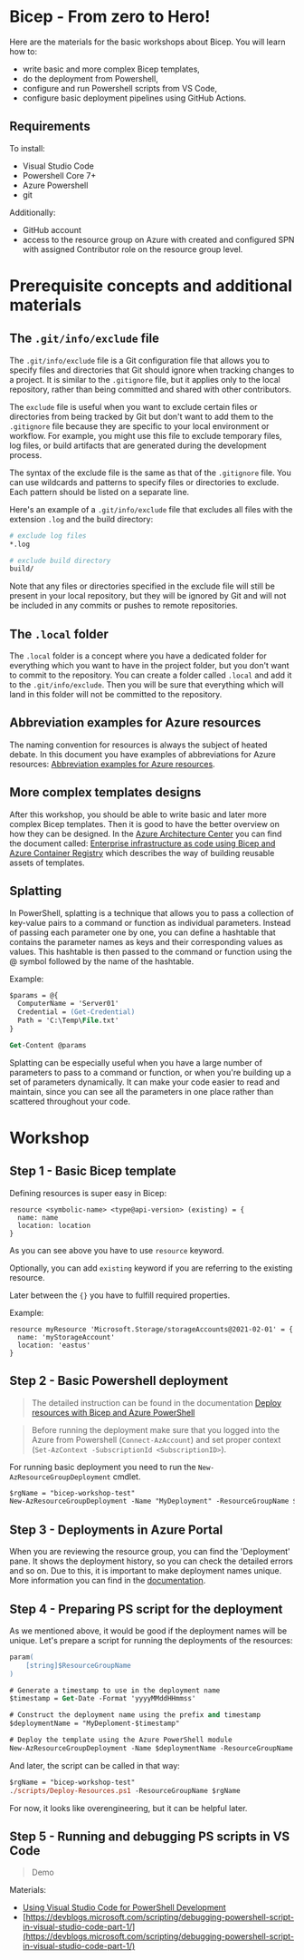 # Bicep - From zero to Hero!

Here are the materials for the basic workshops about Bicep. You will learn how to:

- write basic and more complex Bicep templates,
- do the deployment from Powershell,
- configure and run Powershell scripts from VS Code,
- configure basic deployment pipelines using GitHub Actions.

## Requirements

To install:

- Visual Studio Code
- Powershell Core 7+
- Azure Powershell
- git

Additionally:

- GitHub account
- access to the resource group on Azure with created and configured SPN with assigned Contributor role on the resource group level.

# Prerequisite concepts and additional materials

## The `.git/info/exclude` file

The `.git/info/exclude` file is a Git configuration file that allows you to specify files and directories that Git should ignore when tracking changes to a project. It is similar to the `.gitignore` file, but it applies only to the local repository, rather than being committed and shared with other contributors.

The `exclude` file is useful when you want to exclude certain files or directories from being tracked by Git but don't want to add them to the `.gitignore` file because they are specific to your local environment or workflow. For example, you might use this file to exclude temporary files, log files, or build artifacts that are generated during the development process.

The syntax of the exclude file is the same as that of the `.gitignore` file. You can use wildcards and patterns to specify files or directories to exclude. Each pattern should be listed on a separate line.

Here's an example of a `.git/info/exclude` file that excludes all files with the extension `.log` and the build directory:

```bash
# exclude log files
*.log

# exclude build directory
build/
```

Note that any files or directories specified in the exclude file will still be present in your local repository, but they will be ignored by Git and will not be included in any commits or pushes to remote repositories.

## The `.local` folder

The `.local` folder is a concept where you have a dedicated folder for everything which you want to have in the project folder, but you don't want to commit to the repository. You can create a folder called `.local` and add it to the `.git/info/exclude`. Then you will be sure that everything which will land in this folder will not be committed to the repository. 

## Abbreviation examples for Azure resources

The naming convention for resources is always the subject of heated debate. In this document you have examples of abbreviations for Azure resources: [Abbreviation examples for Azure resources](https://learn.microsoft.com/en-us/azure/cloud-adoption-framework/ready/azure-best-practices/resource-abbreviations).

## More complex templates designs

After this workshop, you should be able to write basic and later more complex Bicep templates. Then it is good to have the better overview on how they can be designed. In the [Azure Architecture Center](https://learn.microsoft.com/en-us/azure/architecture/) you can find the document called: [Enterprise infrastructure as code using Bicep and Azure Container Registry](https://learn.microsoft.com/en-us/azure/architecture/guide/azure-resource-manager/advanced-templates/enterprise-infrastructure-bicep-container-registry) which describes the way of building reusable assets of templates.

## Splatting

In PowerShell, splatting is a technique that allows you to pass a collection of key-value pairs to a command or function as individual parameters. Instead of passing each parameter one by one, you can define a hashtable that contains the parameter names as keys and their corresponding values as values. This hashtable is then passed to the command or function using the @ symbol followed by the name of the hashtable.

Example:
```ps
$params = @{
  ComputerName = 'Server01'
  Credential = (Get-Credential)
  Path = 'C:\Temp\File.txt'
}

Get-Content @params
```

Splatting can be especially useful when you have a large number of parameters to pass to a command or function, or when you're building up a set of parameters dynamically. It can make your code easier to read and maintain, since you can see all the parameters in one place rather than scattered throughout your code.

# Workshop

## Step 1 - Basic Bicep template

Defining resources is super easy in Bicep:

```
resource <symbolic-name> <type@api-version> (existing) = {
  name: name
  location: location
}
```

As you can see above you have to use `resource` keyword.

Optionally, you can add `existing` keyword if you are referring to the existing resource.

Later between the `{}` you have to fulfill required properties.

Example:

```
resource myResource 'Microsoft.Storage/storageAccounts@2021-02-01' = {
  name: 'myStorageAccount'
  location: 'eastus'
}
```

## Step 2 - Basic Powershell deployment

> The detailed instruction can be found in the documentation [Deploy resources with Bicep and Azure PowerShell](https://learn.microsoft.com/en-us/azure/azure-resource-manager/bicep/deploy-powershell)

> Before running the deployment make sure that you logged into the Azure from Powershell (`Connect-AzAccount`) and set proper context (`Set-AzContext -SubscriptionId <SubscriptionID>`).

For running basic deployment you need to run the `New-AzResourceGroupDeployment` cmdlet.

```ps
$rgName = "bicep-workshop-test"
New-AzResourceGroupDeployment -Name "MyDeployment" -ResourceGroupName $rgName -Template './templates/template.bicep'
```
## Step 3 - Deployments in Azure Portal

When you are reviewing the resource group, you can find the 'Deployment' pane. It shows the deployment history, so you can check the detailed errors and so on. Due to this, it is important to make deployment names unique. More information you can find in the [documentation](https://learn.microsoft.com/en-us/azure/azure-resource-manager/templates/deployment-history?tabs=azure-portal).

## Step 4 - Preparing PS script for the deployment

As we mentioned above, it would be good if the deployment names will be unique. Let's prepare a script for running the deployments of the resources:

```ps
param(
    [string]$ResourceGroupName
)

# Generate a timestamp to use in the deployment name
$timestamp = Get-Date -Format 'yyyyMMddHHmmss'

# Construct the deployment name using the prefix and timestamp
$deploymentName = "MyDeploment-$timestamp"

# Deploy the template using the Azure PowerShell module
New-AzResourceGroupDeployment -Name $deploymentName -ResourceGroupName $rgName -TemplateFile './templates/template.bicep'
```

And later, the script can be called in that way:

```ps
$rgName = "bicep-workshop-test"
./scripts/Deploy-Resources.ps1 -ResourceGroupName $rgName
```

For now, it looks like overengineering, but it can be helpful later.

## Step 5 - Running and debugging PS scripts in VS Code

> Demo

Materials:

- [Using Visual Studio Code for PowerShell Development](https://learn.microsoft.com/en-us/powershell/scripting/dev-cross-plat/vscode/using-vscode?view=powershell-7.3)
- [https://devblogs.microsoft.com/scripting/debugging-powershell-script-in-visual-studio-code-part-1/](https://devblogs.microsoft.com/scripting/debugging-powershell-script-in-visual-studio-code-part-1/)